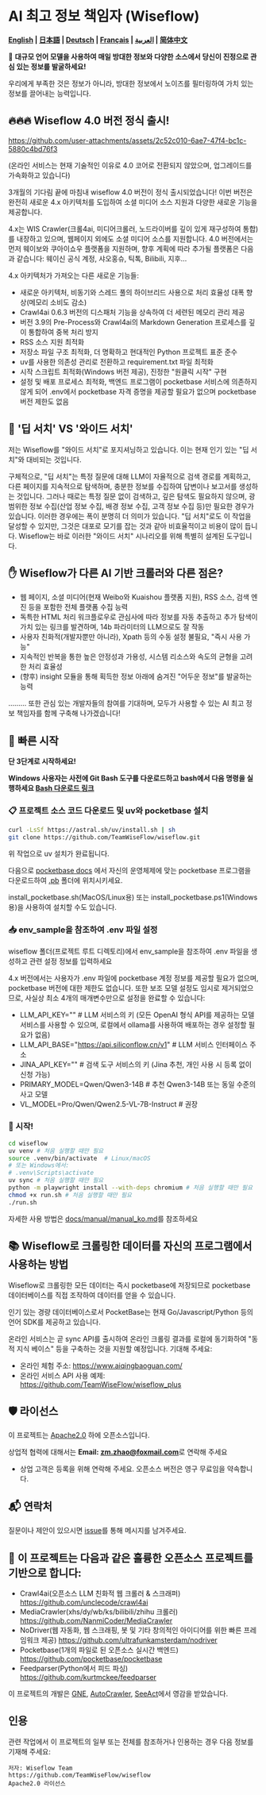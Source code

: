 # AI 최고 정보 책임자 (Wiseflow)

**[English](README_EN.md) | [日本語](README_JP.md) | [Deutsch](README_DE.md) | [Français](README_FR.md) | [العربية](README_AR.md) | [简体中文](README.md)**

🚀 **대규모 언어 모델을 사용하여 매일 방대한 정보와 다양한 소스에서 당신이 진정으로 관심 있는 정보를 발굴하세요!**

우리에게 부족한 것은 정보가 아니라, 방대한 정보에서 노이즈를 필터링하여 가치 있는 정보를 끌어내는 능력입니다.

## 🔥🔥🔥 Wiseflow 4.0 버전 정식 출시!

https://github.com/user-attachments/assets/2c52c010-6ae7-47f4-bc1c-5880c4bd76f3

(온라인 서비스는 현재 기술적인 이유로 4.0 코어로 전환되지 않았으며, 업그레이드를 가속화하고 있습니다)

3개월의 기다림 끝에 마침내 wiseflow 4.0 버전이 정식 출시되었습니다! 이번 버전은 완전히 새로운 4.x 아키텍처를 도입하여 소셜 미디어 소스 지원과 다양한 새로운 기능을 제공합니다.

4.x는 WIS Crawler(크롤4ai, 미디어크롤러, 노드라이버를 깊이 있게 재구성하여 통합)를 내장하고 있으며, 웹페이지 외에도 소셜 미디어 소스를 지원합니다. 4.0 버전에서는 먼저 웨이보와 쿠아이쇼우 플랫폼을 지원하며, 향후 계획에 따라 추가될 플랫폼은 다음과 같습니다:
웨이신 공식 계정, 샤오홍슈, 틱톡, Bilibili, 지후...

4.x 아키텍처가 가져오는 다른 새로운 기능들:

- 새로운 아키텍처, 비동기와 스레드 풀의 하이브리드 사용으로 처리 효율성 대폭 향상(메모리 소비도 감소)
- Crawl4ai 0.6.3 버전의 디스패처 기능을 상속하여 더 세련된 메모리 관리 제공
- 버전 3.9의 Pre-Process와 Crawl4ai의 Markdown Generation 프로세스를 깊이 통합하여 중복 처리 방지
- RSS 소스 지원 최적화
- 저장소 파일 구조 최적화, 더 명확하고 현대적인 Python 프로젝트 표준 준수
- uv를 사용한 의존성 관리로 전환하고 requirement.txt 파일 최적화
- 시작 스크립트 최적화(Windows 버전 제공), 진정한 "원클릭 시작" 구현
- 설정 및 배포 프로세스 최적화, 백엔드 프로그램이 pocketbase 서비스에 의존하지 않게 되어 .env에서 pocketbase 자격 증명을 제공할 필요가 없으며 pocketbase 버전 제한도 없음

## 🧐 '딥 서치' VS '와이드 서치'

저는 Wiseflow를 "와이드 서치"로 포지셔닝하고 있습니다. 이는 현재 인기 있는 "딥 서치"와 대비되는 것입니다.

구체적으로, "딥 서치"는 특정 질문에 대해 LLM이 자율적으로 검색 경로를 계획하고, 다른 페이지를 지속적으로 탐색하며, 충분한 정보를 수집하여 답변이나 보고서를 생성하는 것입니다. 그러나 때로는 특정 질문 없이 검색하고, 깊은 탐색도 필요하지 않으며, 광범위한 정보 수집(산업 정보 수집, 배경 정보 수집, 고객 정보 수집 등)만 필요한 경우가 있습니다. 이러한 경우에는 폭이 분명히 더 의미가 있습니다. "딥 서치"로도 이 작업을 달성할 수 있지만, 그것은 대포로 모기를 잡는 것과 같아 비효율적이고 비용이 많이 듭니다. Wiseflow는 바로 이러한 "와이드 서치" 시나리오를 위해 특별히 설계된 도구입니다.

## ✋ Wiseflow가 다른 AI 기반 크롤러와 다른 점은?

- 웹 페이지, 소셜 미디어(현재 Weibo와 Kuaishou 플랫폼 지원), RSS 소스, 검색 엔진 등을 포함한 전체 플랫폼 수집 능력
- 독특한 HTML 처리 워크플로우로 관심사에 따라 정보를 자동 추출하고 추가 탐색이 가치 있는 링크를 발견하며, 14b 파라미터의 LLM으로도 잘 작동
- 사용자 친화적(개발자뿐만 아니라), Xpath 등의 수동 설정 불필요, "즉시 사용 가능"
- 지속적인 반복을 통한 높은 안정성과 가용성, 시스템 리소스와 속도의 균형을 고려한 처리 효율성
- (향후) insight 모듈을 통해 획득한 정보 아래에 숨겨진 "어두운 정보"를 발굴하는 능력

……… 또한 관심 있는 개발자들의 참여를 기대하며, 모두가 사용할 수 있는 AI 최고 정보 책임자를 함께 구축해 나가겠습니다!

## 🌟 빠른 시작

**단 3단계로 시작하세요!**

**Windows 사용자는 사전에 Git Bash 도구를 다운로드하고 bash에서 다음 명령을 실행하세요 [Bash 다운로드 링크](https://git-scm.com/downloads/win)**

### 📋 프로젝트 소스 코드 다운로드 및 uv와 pocketbase 설치

```bash
curl -LsSf https://astral.sh/uv/install.sh | sh
git clone https://github.com/TeamWiseFlow/wiseflow.git
```

위 작업으로 uv 설치가 완료됩니다.

다음으로 [pocketbase docs](https://pocketbase.io/docs/) 에서 자신의 운영체제에 맞는 pocketbase 프로그램을 다운로드하여 [.pb](./pb/) 폴더에 위치시키세요.

install_pocketbase.sh(MacOS/Linux용) 또는 install_pocketbase.ps1(Windows용)을 사용하여 설치할 수도 있습니다.

### 📥 env_sample을 참조하여 .env 파일 설정

wiseflow 폴더(프로젝트 루트 디렉토리)에서 env_sample을 참조하여 .env 파일을 생성하고 관련 설정 정보를 입력하세요

4.x 버전에서는 사용자가 .env 파일에 pocketbase 계정 정보를 제공할 필요가 없으며, pocketbase 버전에 대한 제한도 없습니다. 또한 보조 모델 설정도 임시로 제거되었으므로, 사실상 최소 4개의 매개변수만으로 설정을 완료할 수 있습니다:

- LLM_API_KEY="" # LLM 서비스의 키 (모든 OpenAI 형식 API를 제공하는 모델 서비스를 사용할 수 있으며, 로컬에서 ollama를 사용하여 배포하는 경우 설정할 필요가 없음)
- LLM_API_BASE="https://api.siliconflow.cn/v1" # LLM 서비스 인터페이스 주소
- JINA_API_KEY="" # 검색 도구 서비스의 키 (Jina 추천, 개인 사용 시 등록 없이 신청 가능)
- PRIMARY_MODEL=Qwen/Qwen3-14B # 추천 Qwen3-14B 또는 동일 수준의 사고 모델
- VL_MODEL=Pro/Qwen/Qwen2.5-VL-7B-Instruct # 권장

### 🚀 시작!

```bash
cd wiseflow
uv venv # 처음 실행할 때만 필요
source .venv/bin/activate  # Linux/macOS
# 또는 Windows에서:
# .venv\Scripts\activate
uv sync # 처음 실행할 때만 필요
python -m playwright install --with-deps chromium # 처음 실행할 때만 필요
chmod +x run.sh # 처음 실행할 때만 필요
./run.sh
```

자세한 사용 방법은 [docs/manual/manual_ko.md](./docs/manual/manual_ko.md)를 참조하세요

## 📚 Wiseflow로 크롤링한 데이터를 자신의 프로그램에서 사용하는 방법

Wiseflow로 크롤링한 모든 데이터는 즉시 pocketbase에 저장되므로 pocketbase 데이터베이스를 직접 조작하여 데이터를 얻을 수 있습니다.

인기 있는 경량 데이터베이스로서 PocketBase는 현재 Go/Javascript/Python 등의 언어 SDK를 제공하고 있습니다.

온라인 서비스는 곧 sync API를 출시하여 온라인 크롤링 결과를 로컬에 동기화하여 "동적 지식 베이스" 등을 구축하는 것을 지원할 예정입니다. 기대해 주세요:

  - 온라인 체험 주소: https://www.aiqingbaoguan.com/
  - 온라인 서비스 API 사용 예제: https://github.com/TeamWiseFlow/wiseflow_plus

## 🛡️ 라이선스

이 프로젝트는 [Apache2.0](LICENSE) 하에 오픈소스입니다.

상업적 협력에 대해서는 **Email: zm.zhao@foxmail.com**로 연락해 주세요

- 상업 고객은 등록을 위해 연락해 주세요. 오픈소스 버전은 영구 무료임을 약속합니다.

## 📬 연락처

질문이나 제안이 있으시면 [issue](https://github.com/TeamWiseFlow/wiseflow/issues)를 통해 메시지를 남겨주세요.

## 🤝 이 프로젝트는 다음과 같은 훌륭한 오픈소스 프로젝트를 기반으로 합니다:

- Crawl4ai(오픈소스 LLM 친화적 웹 크롤러 & 스크래퍼) https://github.com/unclecode/crawl4ai
- MediaCrawler(xhs/dy/wb/ks/bilibili/zhihu 크롤러) https://github.com/NanmiCoder/MediaCrawler
- NoDriver(웹 자동화, 웹 스크래핑, 봇 및 기타 창의적인 아이디어를 위한 빠른 프레임워크 제공) https://github.com/ultrafunkamsterdam/nodriver
- Pocketbase(1개의 파일로 된 오픈소스 실시간 백엔드) https://github.com/pocketbase/pocketbase
- Feedparser(Python에서 피드 파싱) https://github.com/kurtmckee/feedparser

이 프로젝트의 개발은 [GNE](https://github.com/GeneralNewsExtractor/GeneralNewsExtractor), [AutoCrawler](https://github.com/kingname/AutoCrawler), [SeeAct](https://github.com/OSU-NLP-Group/SeeAct)에서 영감을 받았습니다.

## 인용

관련 작업에서 이 프로젝트의 일부 또는 전체를 참조하거나 인용하는 경우 다음 정보를 기재해 주세요:

```
저자: Wiseflow Team
https://github.com/TeamWiseFlow/wiseflow
Apache2.0 라이선스
``` 